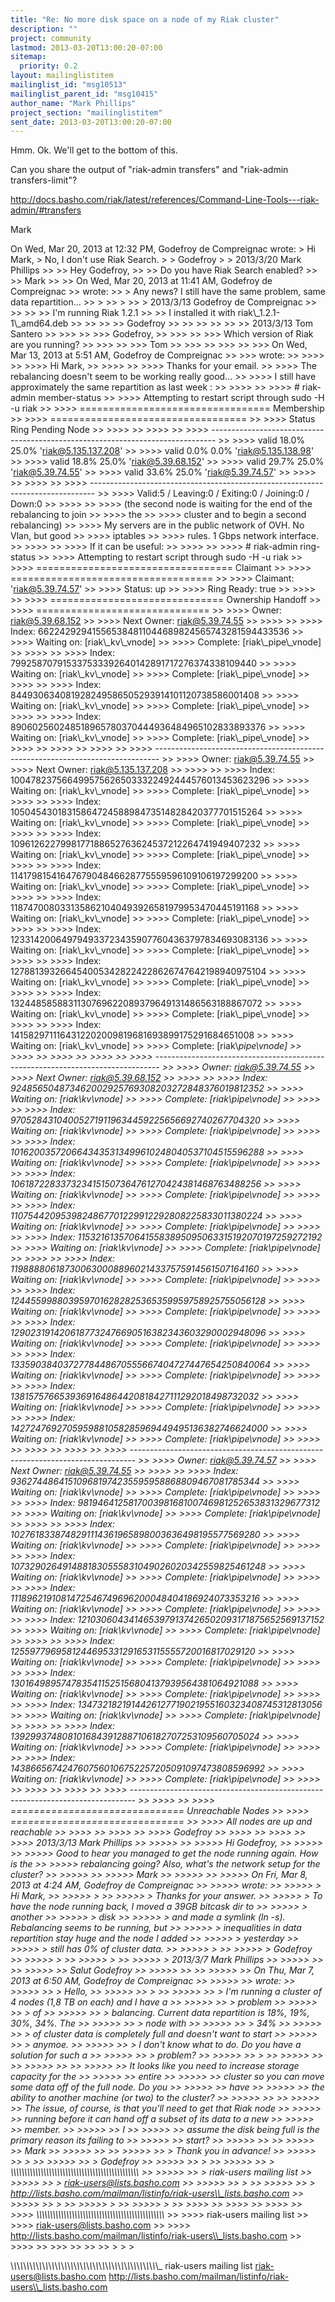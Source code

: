 ```yaml
---
title: "Re: No more disk space on a node of my Riak cluster"
description: ""
project: community
lastmod: 2013-03-20T13:00:20-07:00
sitemap:
  priority: 0.2
layout: mailinglistitem
mailinglist_id: "msg10513"
mailinglist_parent_id: "msg10415"
author_name: "Mark Phillips"
project_section: "mailinglistitem"
sent_date: 2013-03-20T13:00:20-07:00
---
```



Hmm. Ok. We'll get to the bottom of this.

Can you share the output of "riak-admin transfers" and "riak-admin
transfers-limit"?

http://docs.basho.com/riak/latest/references/Command-Line-Tools---riak-admin/#transfers

Mark

On Wed, Mar 20, 2013 at 12:32 PM, Godefroy de Compreignac
 wrote:
&gt; Hi Mark,
&gt; No, I don't use Riak Search.
&gt;
&gt; Godefroy
&gt;
&gt; 2013/3/20 Mark Phillips 
&gt;&gt;
&gt;&gt; Hey Godefroy,
&gt;&gt;
&gt;&gt; Do you have Riak Search enabled?
&gt;&gt;
&gt;&gt; Mark
&gt;&gt;
&gt;&gt; On Wed, Mar 20, 2013 at 11:41 AM, Godefroy de Compreignac
&gt;&gt;  wrote:
&gt;&gt; &gt; Any news? I still have the same problem, same data repartition...
&gt;&gt; &gt;
&gt;&gt; &gt;
&gt;&gt; &gt; 2013/3/13 Godefroy de Compreignac 
&gt;&gt; &gt;&gt;
&gt;&gt; &gt;&gt; I'm running Riak 1.2.1
&gt;&gt; &gt;&gt; I installed it with riak\\_1.2.1-1\\_amd64.deb
&gt;&gt; &gt;&gt;
&gt;&gt; &gt;&gt; Godefroy
&gt;&gt; &gt;&gt;
&gt;&gt; &gt;&gt;
&gt;&gt; &gt;&gt; 2013/3/13 Tom Santero 
&gt;&gt; &gt;&gt;&gt;
&gt;&gt; &gt;&gt;&gt; Godefroy,
&gt;&gt; &gt;&gt;&gt;
&gt;&gt; &gt;&gt;&gt; Which version of Riak are you running?
&gt;&gt; &gt;&gt;&gt;
&gt;&gt; &gt;&gt;&gt; Tom
&gt;&gt; &gt;&gt;&gt;
&gt;&gt; &gt;&gt;&gt;
&gt;&gt; &gt;&gt;&gt; On Wed, Mar 13, 2013 at 5:51 AM, Godefroy de Compreignac
&gt;&gt; &gt;&gt;&gt;  wrote:
&gt;&gt; &gt;&gt;&gt;&gt;
&gt;&gt; &gt;&gt;&gt;&gt; Hi Mark,
&gt;&gt; &gt;&gt;&gt;&gt;
&gt;&gt; &gt;&gt;&gt;&gt; Thanks for your email.
&gt;&gt; &gt;&gt;&gt;&gt; The rebalancing doesn't seem to be working really good...
&gt;&gt; &gt;&gt;&gt;&gt; I still have approximately the same repartition as last week :
&gt;&gt; &gt;&gt;&gt;&gt;
&gt;&gt; &gt;&gt;&gt;&gt; # riak-admin member-status
&gt;&gt; &gt;&gt;&gt;&gt; Attempting to restart script through sudo -H -u riak
&gt;&gt; &gt;&gt;&gt;&gt; ================================= Membership
&gt;&gt; &gt;&gt;&gt;&gt; ==================================
&gt;&gt; &gt;&gt;&gt;&gt; Status Ring Pending Node
&gt;&gt; &gt;&gt;&gt;&gt;
&gt;&gt; &gt;&gt;&gt;&gt;
&gt;&gt; &gt;&gt;&gt;&gt; -------------------------------------------------------------------------------
&gt;&gt; &gt;&gt;&gt;&gt; valid 18.0% 25.0% 'riak@5.135.137.208'
&gt;&gt; &gt;&gt;&gt;&gt; valid 0.0% 0.0% 'riak@5.135.138.98'
&gt;&gt; &gt;&gt;&gt;&gt; valid 18.8% 25.0% 'riak@5.39.68.152'
&gt;&gt; &gt;&gt;&gt;&gt; valid 29.7% 25.0% 'riak@5.39.74.55'
&gt;&gt; &gt;&gt;&gt;&gt; valid 33.6% 25.0% 'riak@5.39.74.57'
&gt;&gt; &gt;&gt;&gt;&gt;
&gt;&gt; &gt;&gt;&gt;&gt;
&gt;&gt; &gt;&gt;&gt;&gt; -------------------------------------------------------------------------------
&gt;&gt; &gt;&gt;&gt;&gt; Valid:5 / Leaving:0 / Exiting:0 / Joining:0 / Down:0
&gt;&gt; &gt;&gt;&gt;&gt;
&gt;&gt; &gt;&gt;&gt;&gt; (the second node is waiting for the end of the rebalancing to join
&gt;&gt; &gt;&gt;&gt;&gt; the
&gt;&gt; &gt;&gt;&gt;&gt; cluster and to begin a second rebalancing)
&gt;&gt; &gt;&gt;&gt;&gt; My servers are in the public network of OVH. No Vlan, but good
&gt;&gt; &gt;&gt;&gt;&gt; iptables
&gt;&gt; &gt;&gt;&gt;&gt; rules. 1 Gbps network interface.
&gt;&gt; &gt;&gt;&gt;&gt;
&gt;&gt; &gt;&gt;&gt;&gt; If it can be useful:
&gt;&gt; &gt;&gt;&gt;&gt;
&gt;&gt; &gt;&gt;&gt;&gt; # riak-admin ring-status
&gt;&gt; &gt;&gt;&gt;&gt; Attempting to restart script through sudo -H -u riak
&gt;&gt; &gt;&gt;&gt;&gt; ================================== Claimant
&gt;&gt; &gt;&gt;&gt;&gt; ===================================
&gt;&gt; &gt;&gt;&gt;&gt; Claimant: 'riak@5.39.74.57'
&gt;&gt; &gt;&gt;&gt;&gt; Status: up
&gt;&gt; &gt;&gt;&gt;&gt; Ring Ready: true
&gt;&gt; &gt;&gt;&gt;&gt;
&gt;&gt; &gt;&gt;&gt;&gt; ============================== Ownership Handoff
&gt;&gt; &gt;&gt;&gt;&gt; ==============================
&gt;&gt; &gt;&gt;&gt;&gt; Owner: riak@5.39.68.152
&gt;&gt; &gt;&gt;&gt;&gt; Next Owner: riak@5.39.74.55
&gt;&gt; &gt;&gt;&gt;&gt;
&gt;&gt; &gt;&gt;&gt;&gt; Index: 662242929415565384811044689824565743281594433536
&gt;&gt; &gt;&gt;&gt;&gt; Waiting on: [riak\\_kv\\_vnode]
&gt;&gt; &gt;&gt;&gt;&gt; Complete: [riak\\_pipe\\_vnode]
&gt;&gt; &gt;&gt;&gt;&gt;
&gt;&gt; &gt;&gt;&gt;&gt; Index: 799258707915337533392640142891717276374338109440
&gt;&gt; &gt;&gt;&gt;&gt; Waiting on: [riak\\_kv\\_vnode]
&gt;&gt; &gt;&gt;&gt;&gt; Complete: [riak\\_pipe\\_vnode]
&gt;&gt; &gt;&gt;&gt;&gt;
&gt;&gt; &gt;&gt;&gt;&gt; Index: 844930634081928249586505293914101120738586001408
&gt;&gt; &gt;&gt;&gt;&gt; Waiting on: [riak\\_kv\\_vnode]
&gt;&gt; &gt;&gt;&gt;&gt; Complete: [riak\\_pipe\\_vnode]
&gt;&gt; &gt;&gt;&gt;&gt;
&gt;&gt; &gt;&gt;&gt;&gt; Index: 890602560248518965780370444936484965102833893376
&gt;&gt; &gt;&gt;&gt;&gt; Waiting on: [riak\\_kv\\_vnode]
&gt;&gt; &gt;&gt;&gt;&gt; Complete: [riak\\_pipe\\_vnode]
&gt;&gt; &gt;&gt;&gt;&gt;
&gt;&gt; &gt;&gt;&gt;&gt;
&gt;&gt; &gt;&gt;&gt;&gt;
&gt;&gt; &gt;&gt;&gt;&gt; -------------------------------------------------------------------------------
&gt;&gt; &gt;&gt;&gt;&gt; Owner: riak@5.39.74.55
&gt;&gt; &gt;&gt;&gt;&gt; Next Owner: riak@5.135.137.208
&gt;&gt; &gt;&gt;&gt;&gt;
&gt;&gt; &gt;&gt;&gt;&gt; Index: 1004782375664995756265033322492444576013453623296
&gt;&gt; &gt;&gt;&gt;&gt; Waiting on: [riak\\_kv\\_vnode]
&gt;&gt; &gt;&gt;&gt;&gt; Complete: [riak\\_pipe\\_vnode]
&gt;&gt; &gt;&gt;&gt;&gt;
&gt;&gt; &gt;&gt;&gt;&gt; Index: 1050454301831586472458898473514828420377701515264
&gt;&gt; &gt;&gt;&gt;&gt; Waiting on: [riak\\_kv\\_vnode]
&gt;&gt; &gt;&gt;&gt;&gt; Complete: [riak\\_pipe\\_vnode]
&gt;&gt; &gt;&gt;&gt;&gt;
&gt;&gt; &gt;&gt;&gt;&gt; Index: 1096126227998177188652763624537212264741949407232
&gt;&gt; &gt;&gt;&gt;&gt; Waiting on: [riak\\_kv\\_vnode]
&gt;&gt; &gt;&gt;&gt;&gt; Complete: [riak\\_pipe\\_vnode]
&gt;&gt; &gt;&gt;&gt;&gt;
&gt;&gt; &gt;&gt;&gt;&gt; Index: 1141798154164767904846628775559596109106197299200
&gt;&gt; &gt;&gt;&gt;&gt; Waiting on: [riak\\_kv\\_vnode]
&gt;&gt; &gt;&gt;&gt;&gt; Complete: [riak\\_pipe\\_vnode]
&gt;&gt; &gt;&gt;&gt;&gt;
&gt;&gt; &gt;&gt;&gt;&gt; Index: 1187470080331358621040493926581979953470445191168
&gt;&gt; &gt;&gt;&gt;&gt; Waiting on: [riak\\_kv\\_vnode]
&gt;&gt; &gt;&gt;&gt;&gt; Complete: [riak\\_pipe\\_vnode]
&gt;&gt; &gt;&gt;&gt;&gt;
&gt;&gt; &gt;&gt;&gt;&gt; Index: 1233142006497949337234359077604363797834693083136
&gt;&gt; &gt;&gt;&gt;&gt; Waiting on: [riak\\_kv\\_vnode]
&gt;&gt; &gt;&gt;&gt;&gt; Complete: [riak\\_pipe\\_vnode]
&gt;&gt; &gt;&gt;&gt;&gt;
&gt;&gt; &gt;&gt;&gt;&gt; Index: 1278813932664540053428224228626747642198940975104
&gt;&gt; &gt;&gt;&gt;&gt; Waiting on: [riak\\_kv\\_vnode]
&gt;&gt; &gt;&gt;&gt;&gt; Complete: [riak\\_pipe\\_vnode]
&gt;&gt; &gt;&gt;&gt;&gt;
&gt;&gt; &gt;&gt;&gt;&gt; Index: 1324485858831130769622089379649131486563188867072
&gt;&gt; &gt;&gt;&gt;&gt; Waiting on: [riak\\_kv\\_vnode]
&gt;&gt; &gt;&gt;&gt;&gt; Complete: [riak\\_pipe\\_vnode]
&gt;&gt; &gt;&gt;&gt;&gt;
&gt;&gt; &gt;&gt;&gt;&gt; Index: 1415829711164312202009819681693899175291684651008
&gt;&gt; &gt;&gt;&gt;&gt; Waiting on: [riak\\_kv\\_vnode]
&gt;&gt; &gt;&gt;&gt;&gt; Complete: [riak\\_pipe\\_vnode]
&gt;&gt; &gt;&gt;&gt;&gt;
&gt;&gt; &gt;&gt;&gt;&gt;
&gt;&gt; &gt;&gt;&gt;&gt;
&gt;&gt; &gt;&gt;&gt;&gt; -------------------------------------------------------------------------------
&gt;&gt; &gt;&gt;&gt;&gt; Owner: riak@5.39.74.55
&gt;&gt; &gt;&gt;&gt;&gt; Next Owner: riak@5.39.68.152
&gt;&gt; &gt;&gt;&gt;&gt;
&gt;&gt; &gt;&gt;&gt;&gt; Index: 924856504873462002925769308203272848376019812352
&gt;&gt; &gt;&gt;&gt;&gt; Waiting on: [riak\\_kv\\_vnode]
&gt;&gt; &gt;&gt;&gt;&gt; Complete: [riak\\_pipe\\_vnode]
&gt;&gt; &gt;&gt;&gt;&gt;
&gt;&gt; &gt;&gt;&gt;&gt; Index: 970528431040052719119634459225656692740267704320
&gt;&gt; &gt;&gt;&gt;&gt; Waiting on: [riak\\_kv\\_vnode]
&gt;&gt; &gt;&gt;&gt;&gt; Complete: [riak\\_pipe\\_vnode]
&gt;&gt; &gt;&gt;&gt;&gt;
&gt;&gt; &gt;&gt;&gt;&gt; Index: 1016200357206643435313499610248040537104515596288
&gt;&gt; &gt;&gt;&gt;&gt; Waiting on: [riak\\_kv\\_vnode]
&gt;&gt; &gt;&gt;&gt;&gt; Complete: [riak\\_pipe\\_vnode]
&gt;&gt; &gt;&gt;&gt;&gt;
&gt;&gt; &gt;&gt;&gt;&gt; Index: 1061872283373234151507364761270424381468763488256
&gt;&gt; &gt;&gt;&gt;&gt; Waiting on: [riak\\_kv\\_vnode]
&gt;&gt; &gt;&gt;&gt;&gt; Complete: [riak\\_pipe\\_vnode]
&gt;&gt; &gt;&gt;&gt;&gt;
&gt;&gt; &gt;&gt;&gt;&gt; Index: 1107544209539824867701229912292808225833011380224
&gt;&gt; &gt;&gt;&gt;&gt; Waiting on: [riak\\_kv\\_vnode]
&gt;&gt; &gt;&gt;&gt;&gt; Complete: [riak\\_pipe\\_vnode]
&gt;&gt; &gt;&gt;&gt;&gt;
&gt;&gt; &gt;&gt;&gt;&gt; Index: 1153216135706415583895095063315192070197259272192
&gt;&gt; &gt;&gt;&gt;&gt; Waiting on: [riak\\_kv\\_vnode]
&gt;&gt; &gt;&gt;&gt;&gt; Complete: [riak\\_pipe\\_vnode]
&gt;&gt; &gt;&gt;&gt;&gt;
&gt;&gt; &gt;&gt;&gt;&gt; Index: 1198888061873006300088960214337575914561507164160
&gt;&gt; &gt;&gt;&gt;&gt; Waiting on: [riak\\_kv\\_vnode]
&gt;&gt; &gt;&gt;&gt;&gt; Complete: [riak\\_pipe\\_vnode]
&gt;&gt; &gt;&gt;&gt;&gt;
&gt;&gt; &gt;&gt;&gt;&gt; Index: 1244559988039597016282825365359959758925755056128
&gt;&gt; &gt;&gt;&gt;&gt; Waiting on: [riak\\_kv\\_vnode]
&gt;&gt; &gt;&gt;&gt;&gt; Complete: [riak\\_pipe\\_vnode]
&gt;&gt; &gt;&gt;&gt;&gt;
&gt;&gt; &gt;&gt;&gt;&gt; Index: 1290231914206187732476690516382343603290002948096
&gt;&gt; &gt;&gt;&gt;&gt; Waiting on: [riak\\_kv\\_vnode]
&gt;&gt; &gt;&gt;&gt;&gt; Complete: [riak\\_pipe\\_vnode]
&gt;&gt; &gt;&gt;&gt;&gt;
&gt;&gt; &gt;&gt;&gt;&gt; Index: 1335903840372778448670555667404727447654250840064
&gt;&gt; &gt;&gt;&gt;&gt; Waiting on: [riak\\_kv\\_vnode]
&gt;&gt; &gt;&gt;&gt;&gt; Complete: [riak\\_pipe\\_vnode]
&gt;&gt; &gt;&gt;&gt;&gt;
&gt;&gt; &gt;&gt;&gt;&gt; Index: 1381575766539369164864420818427111292018498732032
&gt;&gt; &gt;&gt;&gt;&gt; Waiting on: [riak\\_kv\\_vnode]
&gt;&gt; &gt;&gt;&gt;&gt; Complete: [riak\\_pipe\\_vnode]
&gt;&gt; &gt;&gt;&gt;&gt;
&gt;&gt; &gt;&gt;&gt;&gt; Index: 1427247692705959881058285969449495136382746624000
&gt;&gt; &gt;&gt;&gt;&gt; Waiting on: [riak\\_kv\\_vnode]
&gt;&gt; &gt;&gt;&gt;&gt; Complete: [riak\\_pipe\\_vnode]
&gt;&gt; &gt;&gt;&gt;&gt;
&gt;&gt; &gt;&gt;&gt;&gt;
&gt;&gt; &gt;&gt;&gt;&gt;
&gt;&gt; &gt;&gt;&gt;&gt; -------------------------------------------------------------------------------
&gt;&gt; &gt;&gt;&gt;&gt; Owner: riak@5.39.74.57
&gt;&gt; &gt;&gt;&gt;&gt; Next Owner: riak@5.39.74.55
&gt;&gt; &gt;&gt;&gt;&gt;
&gt;&gt; &gt;&gt;&gt;&gt; Index: 936274486415109681974235595958868809467081785344
&gt;&gt; &gt;&gt;&gt;&gt; Waiting on: [riak\\_kv\\_vnode]
&gt;&gt; &gt;&gt;&gt;&gt; Complete: [riak\\_pipe\\_vnode]
&gt;&gt; &gt;&gt;&gt;&gt;
&gt;&gt; &gt;&gt;&gt;&gt; Index: 981946412581700398168100746981252653831329677312
&gt;&gt; &gt;&gt;&gt;&gt; Waiting on: [riak\\_kv\\_vnode]
&gt;&gt; &gt;&gt;&gt;&gt; Complete: [riak\\_pipe\\_vnode]
&gt;&gt; &gt;&gt;&gt;&gt;
&gt;&gt; &gt;&gt;&gt;&gt; Index: 1027618338748291114361965898003636498195577569280
&gt;&gt; &gt;&gt;&gt;&gt; Waiting on: [riak\\_kv\\_vnode]
&gt;&gt; &gt;&gt;&gt;&gt; Complete: [riak\\_pipe\\_vnode]
&gt;&gt; &gt;&gt;&gt;&gt;
&gt;&gt; &gt;&gt;&gt;&gt; Index: 1073290264914881830555831049026020342559825461248
&gt;&gt; &gt;&gt;&gt;&gt; Waiting on: [riak\\_kv\\_vnode]
&gt;&gt; &gt;&gt;&gt;&gt; Complete: [riak\\_pipe\\_vnode]
&gt;&gt; &gt;&gt;&gt;&gt;
&gt;&gt; &gt;&gt;&gt;&gt; Index: 1118962191081472546749696200048404186924073353216
&gt;&gt; &gt;&gt;&gt;&gt; Waiting on: [riak\\_kv\\_vnode]
&gt;&gt; &gt;&gt;&gt;&gt; Complete: [riak\\_pipe\\_vnode]
&gt;&gt; &gt;&gt;&gt;&gt;
&gt;&gt; &gt;&gt;&gt;&gt; Index: 1210306043414653979137426502093171875652569137152
&gt;&gt; &gt;&gt;&gt;&gt; Waiting on: [riak\\_kv\\_vnode]
&gt;&gt; &gt;&gt;&gt;&gt; Complete: [riak\\_pipe\\_vnode]
&gt;&gt; &gt;&gt;&gt;&gt;
&gt;&gt; &gt;&gt;&gt;&gt; Index: 1255977969581244695331291653115555720016817029120
&gt;&gt; &gt;&gt;&gt;&gt; Waiting on: [riak\\_kv\\_vnode]
&gt;&gt; &gt;&gt;&gt;&gt; Complete: [riak\\_pipe\\_vnode]
&gt;&gt; &gt;&gt;&gt;&gt;
&gt;&gt; &gt;&gt;&gt;&gt; Index: 1301649895747835411525156804137939564381064921088
&gt;&gt; &gt;&gt;&gt;&gt; Waiting on: [riak\\_kv\\_vnode]
&gt;&gt; &gt;&gt;&gt;&gt; Complete: [riak\\_pipe\\_vnode]
&gt;&gt; &gt;&gt;&gt;&gt;
&gt;&gt; &gt;&gt;&gt;&gt; Index: 1347321821914426127719021955160323408745312813056
&gt;&gt; &gt;&gt;&gt;&gt; Waiting on: [riak\\_kv\\_vnode]
&gt;&gt; &gt;&gt;&gt;&gt; Complete: [riak\\_pipe\\_vnode]
&gt;&gt; &gt;&gt;&gt;&gt;
&gt;&gt; &gt;&gt;&gt;&gt; Index: 1392993748081016843912887106182707253109560705024
&gt;&gt; &gt;&gt;&gt;&gt; Waiting on: [riak\\_kv\\_vnode]
&gt;&gt; &gt;&gt;&gt;&gt; Complete: [riak\\_pipe\\_vnode]
&gt;&gt; &gt;&gt;&gt;&gt;
&gt;&gt; &gt;&gt;&gt;&gt; Index: 1438665674247607560106752257205091097473808596992
&gt;&gt; &gt;&gt;&gt;&gt; Waiting on: [riak\\_kv\\_vnode]
&gt;&gt; &gt;&gt;&gt;&gt; Complete: [riak\\_pipe\\_vnode]
&gt;&gt; &gt;&gt;&gt;&gt;
&gt;&gt; &gt;&gt;&gt;&gt;
&gt;&gt; &gt;&gt;&gt;&gt;
&gt;&gt; &gt;&gt;&gt;&gt; -------------------------------------------------------------------------------
&gt;&gt; &gt;&gt;&gt;&gt;
&gt;&gt; &gt;&gt;&gt;&gt; ============================== Unreachable Nodes
&gt;&gt; &gt;&gt;&gt;&gt; ==============================
&gt;&gt; &gt;&gt;&gt;&gt; All nodes are up and reachable
&gt;&gt; &gt;&gt;&gt;&gt;
&gt;&gt; &gt;&gt;&gt;&gt;
&gt;&gt; &gt;&gt;&gt;&gt; Godefroy
&gt;&gt; &gt;&gt;&gt;&gt;
&gt;&gt; &gt;&gt;&gt;&gt;
&gt;&gt; &gt;&gt;&gt;&gt; 2013/3/13 Mark Phillips 
&gt;&gt; &gt;&gt;&gt;&gt;&gt;
&gt;&gt; &gt;&gt;&gt;&gt;&gt; Hi Godefroy,
&gt;&gt; &gt;&gt;&gt;&gt;&gt;
&gt;&gt; &gt;&gt;&gt;&gt;&gt; Good to hear you managed to get the node running again. How is the
&gt;&gt; &gt;&gt;&gt;&gt;&gt; rebalancing going? Also, what's the network setup for the cluster?
&gt;&gt; &gt;&gt;&gt;&gt;&gt;
&gt;&gt; &gt;&gt;&gt;&gt;&gt; Mark
&gt;&gt; &gt;&gt;&gt;&gt;&gt;
&gt;&gt; &gt;&gt;&gt;&gt;&gt; On Fri, Mar 8, 2013 at 4:24 AM, Godefroy de Compreignac
&gt;&gt; &gt;&gt;&gt;&gt;&gt;  wrote:
&gt;&gt; &gt;&gt;&gt;&gt;&gt; &gt; Hi Mark,
&gt;&gt; &gt;&gt;&gt;&gt;&gt; &gt;
&gt;&gt; &gt;&gt;&gt;&gt;&gt; &gt; Thanks for your answer.
&gt;&gt; &gt;&gt;&gt;&gt;&gt; &gt; To have the node running back, I moved a 39GB bitcask dir to
&gt;&gt; &gt;&gt;&gt;&gt;&gt; &gt; another
&gt;&gt; &gt;&gt;&gt;&gt;&gt; &gt; disk
&gt;&gt; &gt;&gt;&gt;&gt;&gt; &gt; and made a symlink (ln -s). Rebalancing seems to be running, but
&gt;&gt; &gt;&gt;&gt;&gt;&gt; &gt; inequalities in data repartition stay huge and the node I added
&gt;&gt; &gt;&gt;&gt;&gt;&gt; &gt; yesterday
&gt;&gt; &gt;&gt;&gt;&gt;&gt; &gt; still has 0% of cluster data.
&gt;&gt; &gt;&gt;&gt;&gt;&gt; &gt;
&gt;&gt; &gt;&gt;&gt;&gt;&gt; &gt; Godefroy
&gt;&gt; &gt;&gt;&gt;&gt;&gt; &gt;
&gt;&gt; &gt;&gt;&gt;&gt;&gt; &gt;
&gt;&gt; &gt;&gt;&gt;&gt;&gt; &gt; 2013/3/7 Mark Phillips 
&gt;&gt; &gt;&gt;&gt;&gt;&gt; &gt;&gt;
&gt;&gt; &gt;&gt;&gt;&gt;&gt; &gt;&gt; Salut Godefroy
&gt;&gt; &gt;&gt;&gt;&gt;&gt; &gt;&gt;
&gt;&gt; &gt;&gt;&gt;&gt;&gt; &gt;&gt; On Thu, Mar 7, 2013 at 6:50 AM, Godefroy de Compreignac
&gt;&gt; &gt;&gt;&gt;&gt;&gt; &gt;&gt;  wrote:
&gt;&gt; &gt;&gt;&gt;&gt;&gt; &gt;&gt; &gt; Hello,
&gt;&gt; &gt;&gt;&gt;&gt;&gt; &gt;&gt; &gt;
&gt;&gt; &gt;&gt;&gt;&gt;&gt; &gt;&gt; &gt; I'm running a cluster of 4 nodes (1,8 TB on each) and I have a
&gt;&gt; &gt;&gt;&gt;&gt;&gt; &gt;&gt; &gt; problem
&gt;&gt; &gt;&gt;&gt;&gt;&gt; &gt;&gt; &gt; of
&gt;&gt; &gt;&gt;&gt;&gt;&gt; &gt;&gt; &gt; balancing. Current data repartition is 18%, 19%, 30%, 34%. The
&gt;&gt; &gt;&gt;&gt;&gt;&gt; &gt;&gt; &gt; node with
&gt;&gt; &gt;&gt;&gt;&gt;&gt; &gt;&gt; &gt; 34%
&gt;&gt; &gt;&gt;&gt;&gt;&gt; &gt;&gt; &gt; of cluster data is completely full and doesn't want to start
&gt;&gt; &gt;&gt;&gt;&gt;&gt; &gt;&gt; &gt; anymoe.
&gt;&gt; &gt;&gt;&gt;&gt;&gt; &gt;&gt; &gt; I don't know what to do. Do you have a solution for such a
&gt;&gt; &gt;&gt;&gt;&gt;&gt; &gt;&gt; &gt; problem?
&gt;&gt; &gt;&gt;&gt;&gt;&gt; &gt;&gt; &gt;
&gt;&gt; &gt;&gt;&gt;&gt;&gt; &gt;&gt;
&gt;&gt; &gt;&gt;&gt;&gt;&gt; &gt;&gt;
&gt;&gt; &gt;&gt;&gt;&gt;&gt; &gt;&gt; It looks like you need to increase storage capacity for the
&gt;&gt; &gt;&gt;&gt;&gt;&gt; &gt;&gt; entire
&gt;&gt; &gt;&gt;&gt;&gt;&gt; &gt;&gt; cluster so you can move some data off of the full node. Do you
&gt;&gt; &gt;&gt;&gt;&gt;&gt; &gt;&gt; have
&gt;&gt; &gt;&gt;&gt;&gt;&gt; &gt;&gt; the ability to another machine (or two) to the cluster?
&gt;&gt; &gt;&gt;&gt;&gt;&gt; &gt;&gt;
&gt;&gt; &gt;&gt;&gt;&gt;&gt; &gt;&gt; The issue, of course, is that you'll need to get that Riak node
&gt;&gt; &gt;&gt;&gt;&gt;&gt; &gt;&gt; running before it can hand off a subset of its data to a new
&gt;&gt; &gt;&gt;&gt;&gt;&gt; &gt;&gt; member.
&gt;&gt; &gt;&gt;&gt;&gt;&gt; &gt;&gt; I
&gt;&gt; &gt;&gt;&gt;&gt;&gt; &gt;&gt; assume the disk being full is the primary reason its failing to
&gt;&gt; &gt;&gt;&gt;&gt;&gt; &gt;&gt; start?
&gt;&gt; &gt;&gt;&gt;&gt;&gt; &gt;&gt;
&gt;&gt; &gt;&gt;&gt;&gt;&gt; &gt;&gt; Mark
&gt;&gt; &gt;&gt;&gt;&gt;&gt; &gt;&gt;
&gt;&gt; &gt;&gt;&gt;&gt;&gt; &gt;&gt; &gt; Thank you in advance!
&gt;&gt; &gt;&gt;&gt;&gt;&gt; &gt;&gt; &gt;
&gt;&gt; &gt;&gt;&gt;&gt;&gt; &gt;&gt; &gt; Godefroy
&gt;&gt; &gt;&gt;&gt;&gt;&gt; &gt;&gt; &gt;
&gt;&gt; &gt;&gt;&gt;&gt;&gt; &gt;&gt; &gt; \\_\\_\\_\\_\\_\\_\\_\\_\\_\\_\\_\\_\\_\\_\\_\\_\\_\\_\\_\\_\\_\\_\\_\\_\\_\\_\\_\\_\\_\\_\\_\\_\\_\\_\\_\\_\\_\\_\\_\\_\\_\\_\\_\\_\\_\\_\\_
&gt;&gt; &gt;&gt;&gt;&gt;&gt; &gt;&gt; &gt; riak-users mailing list
&gt;&gt; &gt;&gt;&gt;&gt;&gt; &gt;&gt; &gt; riak-users@lists.basho.com
&gt;&gt; &gt;&gt;&gt;&gt;&gt; &gt;&gt; &gt;
&gt;&gt; &gt;&gt;&gt;&gt;&gt; &gt;&gt; &gt; http://lists.basho.com/mailman/listinfo/riak-users\\_lists.basho.com
&gt;&gt; &gt;&gt;&gt;&gt;&gt; &gt;&gt; &gt;
&gt;&gt; &gt;&gt;&gt;&gt;&gt; &gt;
&gt;&gt; &gt;&gt;&gt;&gt;&gt; &gt;
&gt;&gt; &gt;&gt;&gt;&gt;
&gt;&gt; &gt;&gt;&gt;&gt;
&gt;&gt; &gt;&gt;&gt;&gt;
&gt;&gt; &gt;&gt;&gt;&gt; \\_\\_\\_\\_\\_\\_\\_\\_\\_\\_\\_\\_\\_\\_\\_\\_\\_\\_\\_\\_\\_\\_\\_\\_\\_\\_\\_\\_\\_\\_\\_\\_\\_\\_\\_\\_\\_\\_\\_\\_\\_\\_\\_\\_\\_\\_\\_
&gt;&gt; &gt;&gt;&gt;&gt; riak-users mailing list
&gt;&gt; &gt;&gt;&gt;&gt; riak-users@lists.basho.com
&gt;&gt; &gt;&gt;&gt;&gt; http://lists.basho.com/mailman/listinfo/riak-users\\_lists.basho.com
&gt;&gt; &gt;&gt;&gt;&gt;
&gt;&gt; &gt;&gt;&gt;
&gt;&gt; &gt;&gt;
&gt;&gt; &gt;
&gt;
&gt;

\\_\\_\\_\\_\\_\\_\\_\\_\\_\\_\\_\\_\\_\\_\\_\\_\\_\\_\\_\\_\\_\\_\\_\\_\\_\\_\\_\\_\\_\\_\\_\\_\\_\\_\\_\\_\\_\\_\\_\\_\\_\\_\\_\\_\\_\\_\\_
riak-users mailing list
riak-users@lists.basho.com
http://lists.basho.com/mailman/listinfo/riak-users\\_lists.basho.com

